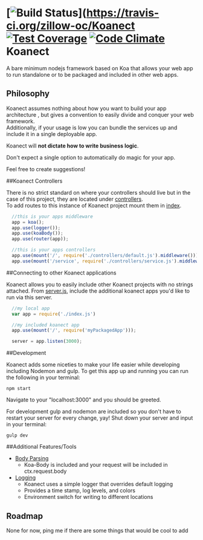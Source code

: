 [![Build Status](https://travis-ci.org/zillow-oc/Koanect.svg?branch=master)](https://travis-ci.org/zillow-oc/Koanect
[![Test Coverage](https://codeclimate.com/github/zillow-oc/Koanect/badges/coverage.svg)](https://codeclimate.com/github/zillow-oc/Koanect)
[![Code Climate](https://codeclimate.com/github/zillow-oc/Koanect/badges/gpa.svg)](https://codeclimate.com/github/zillow-oc/Koanect)
Koanect
=======

A bare minimum nodejs framework based on Koa that allows your 
web app to run standalone or to be packaged and included in other web apps.  


## Philosophy

Koanect assumes nothing about how you want to build your app architecture
, but gives a convention to easily divide and conquer your web framework.  
Additionally, if your usage is low you can bundle the services up and include 
it in a single deployable app.

Koanect will __not dictate how to write business logic__.

Don't expect a single option to automatically do magic for your app.

Feel free to create suggestions!

##Koanect Controllers

There is no strict standard on where your controllers should live but in the
case of this project, they are located under [controllers](controllers/).  
To add routes to this instance of Koanect project mount them in [index](index.js).

```javascript
  //this is your apps middleware
  app = koa();
  app.use(logger());
  app.use(koaBody());
  app.use(router(app));

  //this is your apps controllers
  app.use(mount('/', require('./controllers/default.js').middleware()));
  app.use(mount('/service', require('./controllers/service.js').middleware()));
```


##Connecting to other Koanect applications

Koanect allows you to easily include other Koanect projects with 
no strings attached.  From [server.js](server.js), include the additional
koanect apps you'd like to run via this server.

```javascript
  //my local app
  var app = require('./index.js')

  //my included koanect app
  app.use(mount('/', require('myPackagedApp')));

  server = app.listen(3000);
```

##Development

Koanect adds some niceties to make your life easier while developing including
Nodemon and gulp.  To get this app up and running you can run the following
in your terminal:

`npm start`


Navigate to your "localhost:3000" and you should be greeted.

For development gulp and nodemon are included so you don't have to restart
your server for every change, yay!  Shut down your server and input in your terminal:

`gulp dev`


##Additional Features/Tools

- [Body Parsing](https://www.npmjs.org/package/koa-body)
  - Koa-Body is included and your request will be included in ctx.request.body
- [Logging](lib/logger.js) 
  - Koanect uses a simple logger that overrides default logging
  - Provides a time stamp, log levels, and colors
  - Environment switch for writing to different locations


## Roadmap

None for now, ping me if there are some things that would be cool to add

